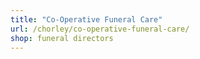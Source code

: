 ```yaml
---
title: "Co-Operative Funeral Care"
url: /chorley/co-operative-funeral-care/
shop: funeral directors
---
```

